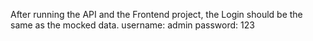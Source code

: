 After running the API and the Frontend project, the Login should be the same as the mocked data.
username: admin
password: 123
